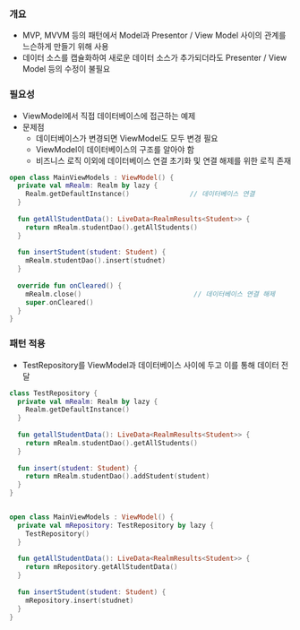 ### 개요
- MVP, MVVM 등의 패턴에서 Model과 Presentor / View Model 사이의 관계를 느슨하게 만들기 위해 사용
- 데이터 소스를 캡슐화하여 새로운 데이터 소스가 추가되더라도 Presenter / View Model 등의 수정이 불필요

### 필요성
- ViewModel에서 직접 데이터베이스에 접근하는 예제
- 문제점
  - 데이터베이스가 변경되면 ViewModel도 모두 변경 필요
  - ViewModel이 데이터베이스의 구조를 알아야 함
  - 비즈니스 로직 이외에 데이터베이스 연결 초기화 및 연결 해제를 위한 로직 존재

```kotlin
open class MainViewModels : ViewModel() {
  private val mRealm: Realm by lazy {
    Realm.getDefaultInstance()               // 데이터베이스 연결
  }
  
  fun getAllStudentData(): LiveData<RealmResults<Student>> {
    return mRealm.studentDao().getAllStudents()
  }
  
  fun insertStudent(student: Student) {
    mRealm.studentDao().insert(studnet)
  }
  
  override fun onCleared() {
    mRealm.close()                            // 데이터베이스 연결 해제
    super.onCleared()
  }
}
```

### 패턴 적용
- TestRepository를 ViewModel과 데이터베이스 사이에 두고 이를 통해 데이터 전달
```kotlin
class TestRepository {
  private val mRealm: Realm by lazy {
    Realm.getDefaultInstance()
  }
  
  fun getallStudentData(): LiveData<RealmResults<Student>> {
    return mRealm.studentDao().getAllStudents()
  }
  
  fun insert(student: Student) {
    return mRealm.studentDao().addStudent(student)
  }
}


open class MainViewModels : ViewModel() {
  private val mRepository: TestRepository by lazy {
    TestRepository()
  }
  
  fun getAllStudentData(): LiveData<RealmResults<Student>> {
    return mRepository.getAllStudentData()
  }
  
  fun insertStudent(student: Student) {
    mRepository.insert(studnet)
  }
}
```
